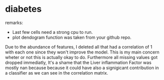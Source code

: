 # diabetes

remarks:

- Last few cells need a strong cpu to run.
- plot dendogram function was taken from your github repo.

Due to the abundance of features, I deleted all that had a correlation of 1 with each one since they won't improve the model. This is my main concern wheter or not this is actually okay to do. Furthermore all missing values got dropped immediatly, It's a shame that the Liver inflammation Factor was mostly nan because because it could have also a signigicant contribution in a classifier as we can see in the correlation matrix.



